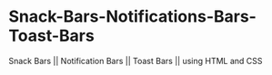 # Snack-Bars-Notifications-Bars-Toast-Bars
Snack Bars || Notification Bars || Toast Bars || using HTML and CSS
